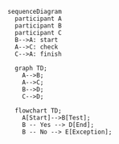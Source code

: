 ```mermaid
sequenceDiagram
  participant A
  participant B
  participant C
  B-->A: start
  A-->C: check
  C-->A: finish
```

```mermaid
  graph TD;
    A-->B;
    A-->C;
    B-->D;
    C-->D;
```

``` mermaid
  flowchart TD;
    A[Start]-->B[Test];
    B -- Yes --> D[End];
    B -- No --> E[Exception];
```
